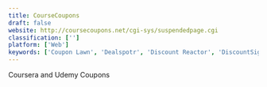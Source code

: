 ```yaml
---
title: CourseCoupons
draft: false 
website: http://coursecoupons.net/cgi-sys/suspendedpage.cgi
classification: ['']
platform: ['Web']
keywords: ['Coupon Lawn', 'Dealspotr', 'Discount Reactor', 'DiscountSignal', 'DontPayFull', 'FatWallet', 'Honey.is', 'Panda Cash Back', 'Posthook', 'RetailMenot', 'TopBargains', 'Visa Price Protection by Earny', 'ebates', 'ibotta']
---
```

Coursera and Udemy Coupons